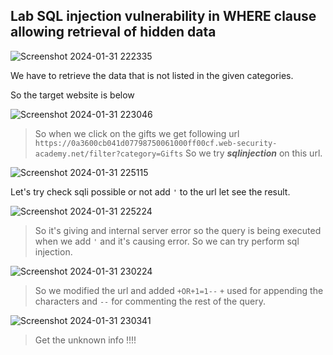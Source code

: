 ## Lab SQL injection vulnerability in WHERE clause allowing retrieval of hidden data ##


![Screenshot 2024-01-31 222335](https://github.com/anandurdas11/Web_Securityy/assets/83402050/31973451-40a4-45fe-a690-3d5a9f23d353)


We have to retrieve the data that is not listed in the given categories.

So the target website is below

![Screenshot 2024-01-31 223046](https://github.com/anandurdas11/Web_Securityy/assets/83402050/85e76a3d-bfe1-4f4d-a84d-ff65d19f5d6d)


> So when we click on the gifts we get following url `https://0a3600cb041d07798750061000ff00cf.web-security-academy.net/filter?category=Gifts`
> So we try **_sqlinjection_** on this url.

![Screenshot 2024-01-31 225115](https://github.com/anandurdas11/Web_Securityy/assets/83402050/010bc7f8-1dc8-4fc7-be94-380a387e72e7)


Let's try check sqli possible or not add `'` to the url let see the result.

![Screenshot 2024-01-31 225224](https://github.com/anandurdas11/Web_Securityy/assets/83402050/e682bdd7-a7f6-4180-b4bc-bedd24e99854)


> So it's giving and internal server error so the query is being executed when we add `'` and it's causing error. So we can try perform sql injection.

![Screenshot 2024-01-31 230224](https://github.com/anandurdas11/Web_Securityy/assets/83402050/333b9f8a-9ece-4e5f-9b7c-89901606a6a5)


> So we modified the url and added `+OR+1=1--` `+` used for appending the characters and `--` for commenting the rest of the query.

![Screenshot 2024-01-31 230341](https://github.com/anandurdas11/Web_Securityy/assets/83402050/55e7c84b-08cd-4094-a95c-3d4e3a50b4e2)


> Get the unknown info !!!!
